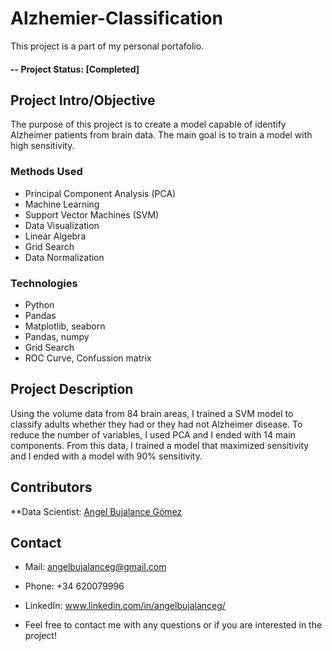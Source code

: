 # Alzhemier-Classification

This project is a part of my personal portafolio. 

#### -- Project Status: [Completed]

## Project Intro/Objective
The purpose of this project is to create a model capable of identify Alzheimer patients from brain data. The main goal is to train a model with high sensitivity. 


### Methods Used
* Principal Component Analysis (PCA)
* Machine Learning
* Support Vector Machines (SVM)
* Data Visualization
* Linear Algebra
* Grid Search
* Data Normalization

### Technologies
* Python
* Pandas
* Matplotlib, seaborn
* Pandas, numpy
* Grid Search
* ROC Curve, Confussion matrix

## Project Description
Using the volume data from 84 brain areas, I trained a SVM model to classify adults whether they had or they had not Alzheimer disease. To reduce the number of variables, I used PCA and I ended with 14 main components. From this data, I trained a model that maximized sensitivity and I ended with a model with 90% sensitivity. 


## Contributors

**Data Scientist: [Angel Bujalance Gómez](https://github.com/abgom)


## Contact
* Mail: angelbujalanceg@gmail.com
* Phone: +34 620079996
* LinkedIn: www.linkedin.com/in/angelbujalanceg/

* Feel free to contact me with any questions or if you are interested in the project!
